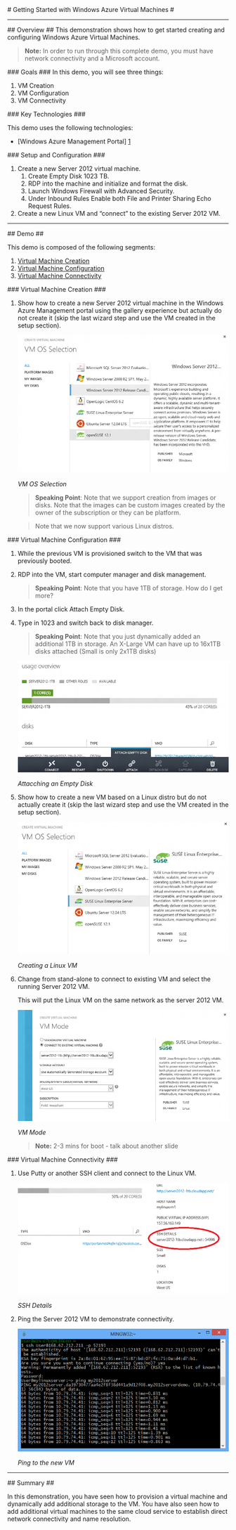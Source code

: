 ﻿<a name="title" />
# Getting Started with Windows Azure Virtual Machines #

---

<a name="Overview" />
## Overview ##
This demonstration shows how to get started creating and configuring Windows Azure Virtual Machines.

> **Note:** In order to run through this complete demo, you must have network connectivity and a Microsoft account.

<a id="goals" />
### Goals ###
In this demo, you will see three things:

1.	VM Creation
1.	VM Configuration 
1.	VM Connectivity 

<a name="technologies" />
### Key Technologies ###

This demo uses the following technologies:

- [Windows Azure Management Portal] [1]

[1]: https://manage.windowsazure.com/

<a name="setup" />
### Setup and Configuration ###

1.	Create a new Server 2012 virtual machine.
	1.	Create Empty Disk 1023 TB.
	1.	RDP into the machine and initialize and format the disk.
	1.	Launch Windows Firewall with Advanced Security.
	1.	Under Inbound Rules Enable both File and Printer Sharing Echo Request Rules.
1.	Create a new Linux VM and “connect” to the existing Server 2012 VM.

---

<a name="Demo" />
## Demo ##

This demo is composed of the following segments:

1. [Virtual Machine Creation](#segment1)
1. [Virtual Machine Configuration](#segment2)
1. [Virtual Machine Connectivity](#segment3)

<a name="segment1" />
### Virtual Machine Creation ###

1.	Show how to create a new Server 2012 virtual machine in the Windows Azure Management portal using the gallery experience but actually do not create it (skip the last wizard step and use the VM created in the setup section).

	![VM OS Selection](Images/vm-os-selection.png?raw=true "VM OS Selection")

	_VM OS Selection_

	> **Speaking Point**: Note that we support creation from images or disks. Note that the images can be custom images created by the owner of the subscription or they can be platform.

	> Note that we now support various Linux distros.


<a name="segment2" />
### Virtual Machine Configuration ###

1.	While the previous VM is provisioned switch to the VM that was previously booted.

1. RDP into the VM, start computer manager and disk management.

	> **Speaking Point**: Note that you have 1TB of storage. How do I get more? 

1. In the portal click Attach Empty Disk.

1. Type in 1023 and switch back to disk manager.

	> **Speaking Point**: Note that you just dynamically added an additional 1TB in storage.
	> An X-Large VM can have up to 16x1TB disks attached (Small is only 2x1TB disks)

	![Attacching an Empty Disk](Images/attacching-an-empty-disk.png?raw=true)

	_Attacching an Empty Disk_

1. Show how to create a new VM based on a Linux distro but do not actually create it  (skip the last wizard step and use the VM created in the setup section).

	![Creating a Linux VM](Images/creating-a-linux-vm.png?raw=true)

	_Creating a Linux VM_

1. Change from stand-alone to connect to existing VM and select the running Server 2012 VM.

	This will put the Linux VM on the same network as the server 2012 VM.

	![VM Mode](Images/vm-mode.png?raw=true "VM Mode")

	_VM Mode_

	> **Note:** 2-3 mins for boot - talk about another slide


<a name="segment3" />
### Virtual Machine Connectivity ###

1. Use Putty or another SSH client and connect to the Linux VM.

	![SSH Details](Images/ssh-details.png?raw=true "SSH Details")

	_SSH Details_

1. Ping the Server 2012 VM to demonstrate connectivity.

	![Ping to the new VM](Images/ping-to-the-new-vm.png?raw=true "Ping to the new VM")
	
	_Ping to the new VM_

---

<a name="summary" />
## Summary ##

In this demonstration, you have seen how to provision a virtual machine and dynamically add additional storage to the VM.  You have also seen how to add additional virtual machines to the same cloud service to establish direct network connectivity and name resolution. 